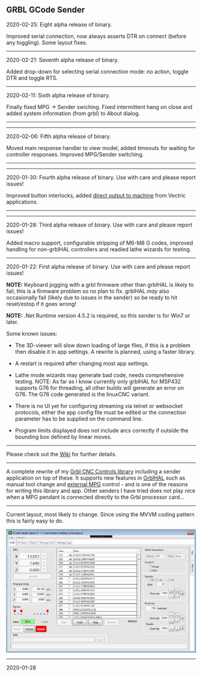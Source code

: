 ## GRBL GCode Sender


2020-02-25: Eight alpha release of binary.

Improved serial connection, now always asserts DTR on connect (before any toggling). Some layout fixes.

---

2020-02-21: Seventh alpha release of binary.

Added drop-down for selecting serial connection mode: no action, toggle DTR and toggle RTS.

---

2020-02-11: Sixth alpha release of binary.

Finally fixed MPG -> Sender swiching. Fixed intermittent hang on close and added system information (from grbl) to About dialog.

---

---

2020-02-06: Fifth alpha release of binary.

Moved main response handler to view model, added timeouts for waiting for controller responses. Improved MPG/Sender switching. 

---

---

2020-01-30: Fourth alpha release of binary. Use with care and please report issues!

Improved button interlocks, added [direct output to machine](https://github.com/terjeio/Grbl-GCode-Sender/wiki/Vectric-Direct-Output) from Vectric applications.

---

---

2020-01-28: Third alpha release of binary. Use with care and please report issues!

Added macro support, configurable stripping of M6-M8 G codes, improved handling for non-grblHAL controllers and readied lathe wizards for testing.

---

2020-01-22: First alpha release of binary. Use with care and please report issues!

__NOTE:__ Keyboard jogging with a grbl firmware other than grblHAL is likely to fail, this is a firmware problem so no plan to fix. grblHAL _may_ also occasionally fail \(likely due to issues in the sender\) so be ready to hit reset/estop if it goes wrong!

__NOTE:__ .Net Runtime version 4.5.2 is required, so this sender is for Win7 or later.

Some known issues:

* The 3D-viewer will slow down loading of large files, if this is a problem then disable it in app settings. A rewrite is planned, using a faster library.

* A restart is required after changing most app settings.

* Lathe mode wizards may generate bad code, needs comprehensive testing. NOTE: As far as I know currently only grblHAL for MSP432 supports G76 for threading, all other builds will generate an error on G76. The G76 code generated is the linuxCNC variant.

* There is no UI yet for configuring streaming via telnet or websocket protocols, either the app config file must be edited or the connection parameter has to be supplied on the command line.

* Program limits displayed does not include arcs correctly if outside the bounding box defined by linear moves.

---

Please check out the [Wiki](https://github.com/terjeio/Grbl-GCode-Sender/wiki) for further details.

---

A complete rewrite of my [Grbl CNC Controls library](https://github.com/terjeio/Grbl_CNC_Controls) including a sender application on top of these. It supports new features in [GrblHAL](https://github.com/terjeio/grblHAL) such as manual tool change and [external MPG](https://github.com/terjeio/GRBL_MPG_DRO_BoosterPack) control - and is one of the reasons for writing this library and app. Other senders I have tried does not play nice when a MPG pendant is connected directly to the Grbl processor card...

---


Current layout, most likely to change. Since using the MVVM coding pattern this is fairly easy to do.

![Sender](Media/Sender.png)

---
2020-01-28
